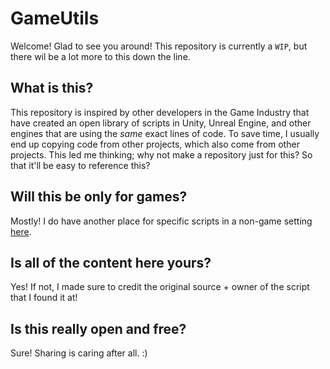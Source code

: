 # GameUtils
Welcome! Glad to see you around! This repository is currently a `WIP`, but there wil be a lot more to this down the line. 

## What is this?
This repository is inspired by other developers in the Game Industry that have created an open library of scripts in Unity, Unreal Engine, and other engines that are using the _same_ exact lines of code. To save time, I usually end up copying code from other projects, which also come from other projects. This led me thinking; why not make a repository just for this? So that it'll be easy to reference this?

## Will this be only for games?
Mostly! I do have another place for specific scripts in a non-game setting [here](https://github.com/maishiroma/OneOffScripts). 

## Is all of the content here yours?
Yes! If not, I made sure to credit the original source + owner of the script that I found it at!

## Is this really open and free?
Sure! Sharing is caring after all. :) 

